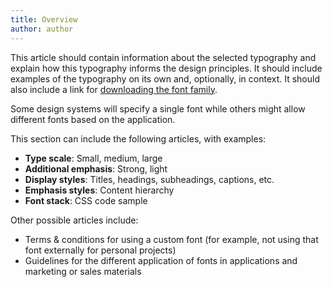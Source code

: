 ```yaml
---
title: Overview
author: author
---
```


This article should contain information about the selected typography and explain how this typography informs the design principles. It should include examples of the typography on its own and, optionally, in context. It should also include a link for [downloading the font family]({{sitebase.url}}/resources/#fonts).

Some design systems will specify a single font while others might allow different fonts based on the application.

This section can include the following articles, with examples:
* **Type scale**: Small, medium, large
* **Additional emphasis**: Strong, light
* **Display styles**: Titles, headings, subheadings, captions, etc.
* **Emphasis styles**: Content hierarchy
* **Font stack**: CSS code sample

Other possible articles include:
* Terms & conditions for using a custom font (for example, not using that font externally for personal projects)
* Guidelines for the different application of fonts in applications and marketing or sales materials
